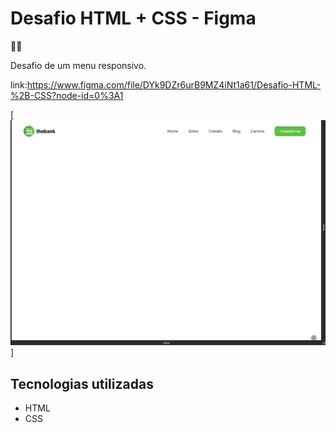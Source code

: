 # Desafio HTML + CSS - Figma
🐱‍👤

Desafio de um menu responsivo. 

link:https://www.figma.com/file/DYk9DZr6urB9MZ4iNt1a61/Desafio-HTML-%2B-CSS?node-id=0%3A1

[<img src="./img/Animação.gif">]

## Tecnologias utilizadas
- HTML
- CSS